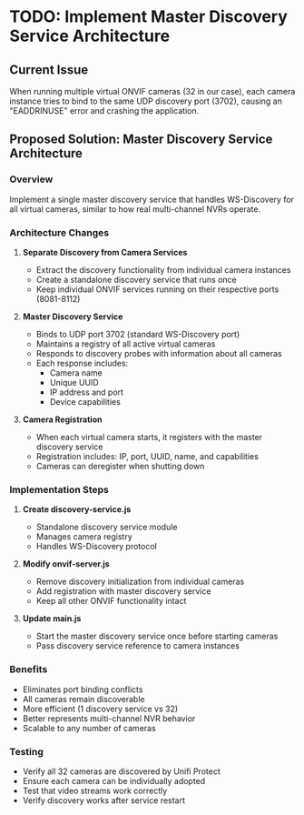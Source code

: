 # TODO: Implement Master Discovery Service Architecture

## Current Issue
When running multiple virtual ONVIF cameras (32 in our case), each camera instance tries to bind to the same UDP discovery port (3702), causing an "EADDRINUSE" error and crashing the application.

## Proposed Solution: Master Discovery Service Architecture

### Overview
Implement a single master discovery service that handles WS-Discovery for all virtual cameras, similar to how real multi-channel NVRs operate.

### Architecture Changes

1. **Separate Discovery from Camera Services**
   - Extract the discovery functionality from individual camera instances
   - Create a standalone discovery service that runs once
   - Keep individual ONVIF services running on their respective ports (8081-8112)

2. **Master Discovery Service**
   - Binds to UDP port 3702 (standard WS-Discovery port)
   - Maintains a registry of all active virtual cameras
   - Responds to discovery probes with information about all cameras
   - Each response includes:
     - Camera name
     - Unique UUID
     - IP address and port
     - Device capabilities

3. **Camera Registration**
   - When each virtual camera starts, it registers with the master discovery service
   - Registration includes: IP, port, UUID, name, and capabilities
   - Cameras can deregister when shutting down

### Implementation Steps

1. **Create discovery-service.js**
   - Standalone discovery service module
   - Manages camera registry
   - Handles WS-Discovery protocol

2. **Modify onvif-server.js**
   - Remove discovery initialization from individual cameras
   - Add registration with master discovery service
   - Keep all other ONVIF functionality intact

3. **Update main.js**
   - Start the master discovery service once before starting cameras
   - Pass discovery service reference to camera instances

### Benefits
- Eliminates port binding conflicts
- All cameras remain discoverable
- More efficient (1 discovery service vs 32)
- Better represents multi-channel NVR behavior
- Scalable to any number of cameras

### Testing
- Verify all 32 cameras are discovered by Unifi Protect
- Ensure each camera can be individually adopted
- Test that video streams work correctly
- Verify discovery works after service restart